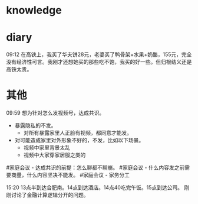 # knowledge


# diary

09:12 在高铁上，我买了华夫饼28元，老婆买了鸭骨架+水果+奶酪，155元，完全没有经济性可言。我刚才还想她买的那些吃不饱，我买的好一些。但归根结义还是高铁太贵。

# 其他
09:59  想为针对怎么发视频号，达成共识。
- 暴露隐私的不发。
	- 对所有暴露家里人正脸有视频，都同意才能发。
- 对可能造成家里对外形象不好的，不发，比如以下场景。
	- 视频中家里背景太乱
	- 视频中大家穿家居服之类的

#家庭会议 - 达成共识的前提：怎么聊都不聊崩。
#家庭会议 - 什么内容发之前需要商量，什么内容坚决不能发。
#家庭会议 - 家务分工

15:20 13点半到达合肥南。14点到达酒店。14点40吃完午饭。15点到达公司。
刚刚讨论了金融计算逻辑分开的问题。
